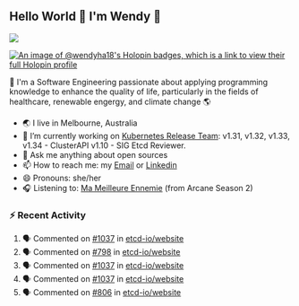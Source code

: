 ## Hello World 👋 I'm Wendy 🧃 
![](https://komarev.com/ghpvc/?username=wendy-ha18)

[![An image of @wendyha18's Holopin badges, which is a link to view their full Holopin profile](https://holopin.me/wendyha18)](https://holopin.io/@wendyha18)

🌱 I'm a Software Engineering passionate about applying programming knowledge to enhance the quality of life, particularly in the fields of healthcare, renewable engergy, and climate change 🌎

- 🌏 I live in Melbourne, Australia
- 🔭 I’m currently working on [Kubernetes Release Team](https://github.com/kubernetes/sig-release/tree/master): v1.31, v1.32, v1.33, v1.34 - ClusterAPI v1.10 - SIG Etcd Reviewer.
- 💬 Ask me anything about open sources
- 📫 How to reach me: my [Email](mailto:wendyha.sut@gmail.com) or [Linkedin](https://www.linkedin.com/in/wendyha-sut/)
- 😄 Pronouns: she/her
- 🎧 Listening to: [Ma Meilleure Ennemie](https://www.youtube.com/watch?v=1F3OGIFnW1k) (from Arcane Season 2)

### :zap: Recent Activity

<!--START_SECTION:activity-->
1. 🗣 Commented on [#1037](https://github.com/etcd-io/website/pull/1037#issuecomment-3134490566) in [etcd-io/website](https://github.com/etcd-io/website)
2. 🗣 Commented on [#798](https://github.com/etcd-io/website/issues/798#issuecomment-3134488498) in [etcd-io/website](https://github.com/etcd-io/website)
3. 🗣 Commented on [#1037](https://github.com/etcd-io/website/pull/1037#issuecomment-3134448044) in [etcd-io/website](https://github.com/etcd-io/website)
4. 🗣 Commented on [#1037](https://github.com/etcd-io/website/pull/1037#issuecomment-3134434073) in [etcd-io/website](https://github.com/etcd-io/website)
5. 🗣 Commented on [#806](https://github.com/etcd-io/website/issues/806#issuecomment-3132858205) in [etcd-io/website](https://github.com/etcd-io/website)
<!--END_SECTION:activity-->
